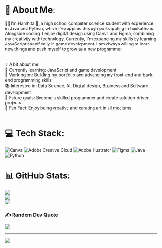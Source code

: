 # 💫 About Me:
👋🏼I'm Harshita 🌟, a high school computer science student with experience in Java and Python, which I've applied through participating in hackathons. Alongside coding, I enjoy digital design using Canva and Figma, combining my creativity with technology. Currently, I'm expanding my skills by learning JavaScript specifically in game development. I am always willing to learn new things and push myself to grow as a new programmer.  <br><br><br>💡 A bit about me:<br>🌱 Currently learning: JavaScript and game development <br>🔭 Working on: Building my portfolio and advancing my front-end and back-end programming skills<br>📚 Interested in: Data Science, AI, Digital design, Business and Software development<br>🚀 Future goals: Become a skilled programmer and create solution-driven projects<br>🐸 Fun Fact: Enjoy being creative and curating art in all mediums<br><br>


# 💻 Tech Stack:
![Canva](https://img.shields.io/badge/Canva-%2300C4CC.svg?style=for-the-badge&logo=Canva&logoColor=white) ![Adobe Creative Cloud](https://img.shields.io/badge/Adobe%20Creative%20Cloud-DA1F26.svg?style=for-the-badge&logo=Adobe%20Creative%20Cloud&logoColor=white) ![Adobe Illustrator](https://img.shields.io/badge/adobe%20illustrator-%23FF9A00.svg?style=for-the-badge&logo=adobe%20illustrator&logoColor=white) ![Figma](https://img.shields.io/badge/figma-%23F24E1E.svg?style=for-the-badge&logo=figma&logoColor=white) ![Java](https://img.shields.io/badge/java-%23ED8B00.svg?style=for-the-badge&logo=openjdk&logoColor=white) ![Python](https://img.shields.io/badge/python-3670A0?style=for-the-badge&logo=python&logoColor=ffdd54)
# 📊 GitHub Stats:
![](https://github-readme-stats.vercel.app/api?username=HarshitaJindia19&theme=radical&hide_border=false&include_all_commits=true&count_private=true)<br/>
![](https://github-readme-streak-stats.herokuapp.com/?user=HarshitaJindia19&theme=radical&hide_border=false)<br/>
![](https://github-readme-stats.vercel.app/api/top-langs/?username=HarshitaJindia19&theme=radical&hide_border=false&include_all_commits=true&count_private=true&layout=compact)

### ✍️ Random Dev Quote
![](https://quotes-github-readme.vercel.app/api?type=horizontal&theme=radical)

---
[![](https://visitcount.itsvg.in/api?id=HarshitaJindia19&icon=0&color=5)](https://visitcount.itsvg.in)

<!-- Proudly created with GPRM ( https://gprm.itsvg.in ) -->

<!--
**HarshitaJindia19/harshitajindia19** is a ✨ _special_ ✨ repository because its `README.md` (this file) appears on your GitHub profile.

Here are some ideas to get you started:

- 🔭 I’m currently working on ...
- 🌱 I’m currently learning ...
- 👯 I’m looking to collaborate on ...
- 🤔 I’m looking for help with ...
- 💬 Ask me about ...
- 📫 How to reach me: ...
- 😄 Pronouns: ...
- ⚡ Fun fact: ...
-->
